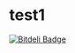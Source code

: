 test1
=====


[![Bitdeli Badge](http://fixme/juriga/test1)](https://bitdeli.com/free "Bitdeli Badge")

